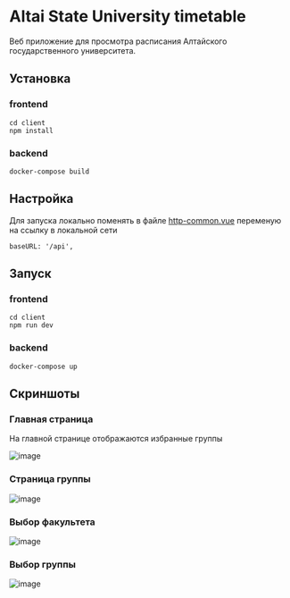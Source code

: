 # Altai State University timetable
Веб приложение для просмотра расписания Алтайского государственного университета.
## Установка
### frontend
    cd client
    npm install
### backend
    docker-compose build
## Настройка
Для запуска локально поменять в файле [http-common.vue](client/src/http-common.vue) переменую на ссылку в локальной сети
    
    baseURL: '/api',

## Запуск
### frontend
    cd client
    npm run dev
### backend
    docker-compose up
## Скриншоты
### Главная страница
На главной странице отображаются избранные группы

![image](https://user-images.githubusercontent.com/70706334/201716188-3e0a52aa-e7e3-4566-a4e6-7b401da3ad89.png)
### Страница группы
![image](https://user-images.githubusercontent.com/70706334/201716372-4fdae0a0-7ff1-455f-9715-535dd697234a.png)
### Выбор факультета
![image](https://user-images.githubusercontent.com/70706334/201716990-39a54a7c-6922-4685-af6c-a79204cf0b52.png)
### Выбор группы
![image](https://user-images.githubusercontent.com/70706334/201717257-ef92b741-d75a-4452-902c-eb6417ec1778.png)
